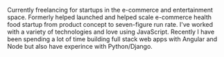 Currently freelancing for startups in the e-commerce and entertainment space.  Formerly helped launched and helped scale e-commerce health food startup from product concept to seven-figure run rate.  I've worked with a variety of technologies and love using JavaScript.  Recently I have been spending a lot of time building full stack web apps with Angular and Node but also have experince with Python/Django. 
